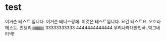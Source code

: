 # test
이거슨 테스트 입니다.
이거슨 테니스랑께.
이것은 테스트입니다.
요건 테스트요.
오호라 테스트.
인텔리jjjjjjjjjjjj
33333333333
4444444444444
우리나라대한민국..박그네 타넥!
